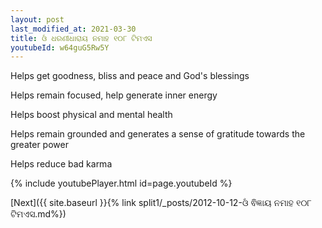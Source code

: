 ```yaml
---
layout: post
last_modified_at: 2021-03-30
title: ଓଁ ଧରଣୀଧାରାୟ ନମାହ ୧୦୮ ଟିମଏସ
youtubeId: w64guG5Rw5Y
---
```

 
 
Helps get goodness, bliss and peace and God's blessings
 
Helps remain focused, help generate inner energy 
 
Helps boost physical and mental health 
 
Helps remain grounded and generates a sense of gratitude towards the greater power 
 
Helps reduce bad karma
 
 
 
 


{% include youtubePlayer.html id=page.youtubeId %}
 
[Next]({{ site.baseurl }}{% link  split1/_posts/2012-10-12-ଓଁ ଵିଜ୍ଞାୟ ନମାହ ୧୦୮ ଟିମଏସ.md%})
 
